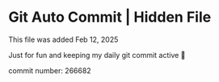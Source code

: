 # Git Auto Commit | Hidden File

This file was added Feb 12, 2025

Just for fun and keeping my daily git commit active 🤪

commit number: 266682
